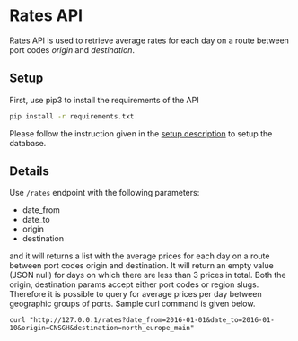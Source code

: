 # Rates API

Rates API is used to retrieve average rates for each day on a route between port codes *origin* and *destination*. 

## Setup

First, use pip3 to install the requirements of the API

```bash
pip install -r requirements.txt
```
Please follow the instruction given in the [setup description](https://github.com/xeneta/ratestask/tree/trunk#initial-setup) to setup the database.

## Details

Use `/rates` endpoint with the following parameters:

* date_from
* date_to
* origin
* destination

and it will returns a list with the average prices for each day on a route between port codes origin and destination. It will return an empty value (JSON null) for days on which there are less than 3 prices in total. Both the origin, destination params accept either port codes or region slugs. Therefore it is possible to query for average prices per day between geographic groups of ports. Sample curl command is given below.

    curl "http://127.0.0.1/rates?date_from=2016-01-01&date_to=2016-01-10&origin=CNSGH&destination=north_europe_main"
